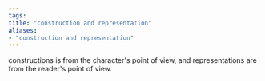 ```yaml
---
tags: 
title: "construction and representation"
aliases:
- "construction and representation"
---
```


constructions is from the character's point of view, and representations are from the reader's point of view.